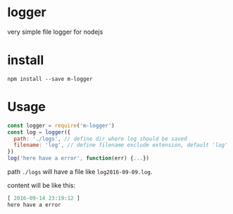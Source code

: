# logger
very simple file logger for nodejs

# install
`npm install --save m-logger`

# Usage
```js
const logger = require('m-logger')
const log = logger({
  path: './logs', // define dir where log should be saved  
  filename: 'log', // define filename exclude extension, default 'log'
})
log('here have a error', function(err) {...})
```

path `./logs` will have a file like `log2016-09-09.log`.

content will be like this:

```js
[ 2016-09-14 23:19:12 ]
here have a error
```
